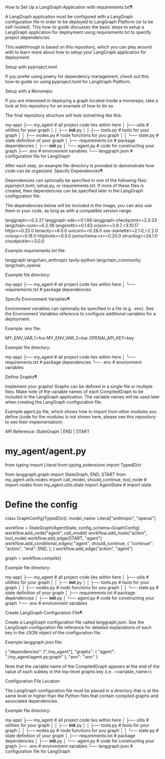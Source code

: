 How to Set Up a LangGraph Application with requirements.txt¶

A LangGraph application must be configured with a LangGraph configuration file in order to be deployed to LangGraph Platform (or to be self-hosted). This how-to guide discusses the basic steps to setup a LangGraph application for deployment using requirements.txt to specify project dependencies.

This walkthrough is based on this repository, which you can play around with to learn more about how to setup your LangGraph application for deployment.

Setup with pyproject.toml

If you prefer using poetry for dependency management, check out this how-to guide on using pyproject.toml for LangGraph Platform.

Setup with a Monorepo

If you are interested in deploying a graph located inside a monorepo, take a look at this repository for an example of how to do so.

The final repository structure will look something like this:

my-app/
├── my_agent # all project code lies within here
│   ├── utils # utilities for your graph
│   │   ├── __init__.py
│   │   ├── tools.py # tools for your graph
│   │   ├── nodes.py # node functions for you graph
│   │   └── state.py # state definition of your graph
│   ├── requirements.txt # package dependencies
│   ├── __init__.py
│   └── agent.py # code for constructing your graph
├── .env # environment variables
└── langgraph.json # configuration file for LangGraph

After each step, an example file directory is provided to demonstrate how code can be organized.
Specify Dependencies¶

Dependencies can optionally be specified in one of the following files: pyproject.toml, setup.py, or requirements.txt. If none of these files is created, then dependencies can be specified later in the LangGraph configuration file.

The dependencies below will be included in the image, you can also use them in your code, as long as with a compatible version range:

langgraph>=0.3.27
langgraph-sdk>=0.1.66
langgraph-checkpoint>=2.0.23
langchain-core>=0.2.38
langsmith>=0.1.63
orjson>=3.9.7,<3.10.17
httpx>=0.25.0
tenacity>=8.0.0
uvicorn>=0.26.0
sse-starlette>=2.1.0,<2.2.0
uvloop>=0.18.0
httptools>=0.5.0
jsonschema-rs>=0.20.0
structlog>=24.1.0
cloudpickle>=3.0.0

Example requirements.txt file:

langgraph
langchain_anthropic
tavily-python
langchain_community
langchain_openai

Example file directory:

my-app/
├── my_agent # all project code lies within here
│   └── requirements.txt # package dependencies

Specify Environment Variables¶

Environment variables can optionally be specified in a file (e.g. .env). See the Environment Variables reference to configure additional variables for a deployment.

Example .env file:

MY_ENV_VAR_1=foo
MY_ENV_VAR_2=bar
OPENAI_API_KEY=key

Example file directory:

my-app/
├── my_agent # all project code lies within here
│   └── requirements.txt # package dependencies
└── .env # environment variables

Define Graphs¶

Implement your graphs! Graphs can be defined in a single file or multiple files. Make note of the variable names of each CompiledGraph to be included in the LangGraph application. The variable names will be used later when creating the LangGraph configuration file.

Example agent.py file, which shows how to import from other modules you define (code for the modules is not shown here, please see this repository to see their implementation):

API Reference: StateGraph | END | START

# my_agent/agent.py
from typing import Literal
from typing_extensions import TypedDict

from langgraph.graph import StateGraph, END, START
from my_agent.utils.nodes import call_model, should_continue, tool_node # import nodes
from my_agent.utils.state import AgentState # import state

# Define the config
class GraphConfig(TypedDict):
    model_name: Literal["anthropic", "openai"]

workflow = StateGraph(AgentState, config_schema=GraphConfig)
workflow.add_node("agent", call_model)
workflow.add_node("action", tool_node)
workflow.add_edge(START, "agent")
workflow.add_conditional_edges(
    "agent",
    should_continue,
    {
        "continue": "action",
        "end": END,
    },
)
workflow.add_edge("action", "agent")

graph = workflow.compile()

Example file directory:

my-app/
├── my_agent # all project code lies within here
│   ├── utils # utilities for your graph
│   │   ├── __init__.py
│   │   ├── tools.py # tools for your graph
│   │   ├── nodes.py # node functions for you graph
│   │   └── state.py # state definition of your graph
│   ├── requirements.txt # package dependencies
│   ├── __init__.py
│   └── agent.py # code for constructing your graph
└── .env # environment variables

Create LangGraph Configuration File¶

Create a LangGraph configuration file called langgraph.json. See the LangGraph configuration file reference for detailed explanations of each key in the JSON object of the configuration file.

Example langgraph.json file:

{
  "dependencies": ["./my_agent"],
  "graphs": {
    "agent": "./my_agent/agent.py:graph"
  },
  "env": ".env"
}

Note that the variable name of the CompiledGraph appears at the end of the value of each subkey in the top-level graphs key (i.e. :<variable_name>).

Configuration File Location

The LangGraph configuration file must be placed in a directory that is at the same level or higher than the Python files that contain compiled graphs and associated dependencies.

Example file directory:

my-app/
├── my_agent # all project code lies within here
│   ├── utils # utilities for your graph
│   │   ├── __init__.py
│   │   ├── tools.py # tools for your graph
│   │   ├── nodes.py # node functions for you graph
│   │   └── state.py # state definition of your graph
│   ├── requirements.txt # package dependencies
│   ├── __init__.py
│   └── agent.py # code for constructing your graph
├── .env # environment variables
└── langgraph.json # configuration file for LangGraph
